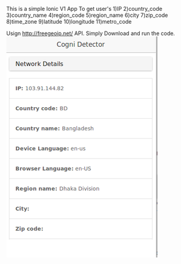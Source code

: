 This is a simple Ionic V1 App To get user's
    1)IP
    2)country_code
    3)country_name
    4)region_code
    5)region_name
    6)city
    7)zip_code
    8)time_zone
    9)latitude
    10)longitude
    11)metro_code

Usign http://freegeoip.net/ API.
Simply Download and run the code.
![Alt text](img/1.png?raw=true "App")
